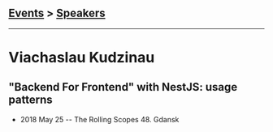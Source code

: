 ## [Events](../README.md) > [Speakers](../speakers.md)
---

# Viachaslau Kudzinau

## &quot;Backend For Frontend&quot; with NestJS: usage patterns
- 2018 May 25 -- The Rolling Scopes 48. Gdansk    
